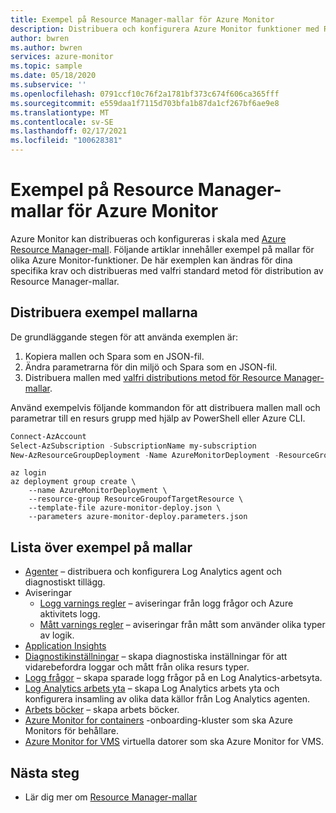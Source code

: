 ```yaml
---
title: Exempel på Resource Manager-mallar för Azure Monitor
description: Distribuera och konfigurera Azure Monitor funktioner med Resource Manager-mallar
author: bwren
ms.author: bwren
services: azure-monitor
ms.topic: sample
ms.date: 05/18/2020
ms.subservice: ''
ms.openlocfilehash: 0791ccf10c76f2a1781bf373c674f606ca365fff
ms.sourcegitcommit: e559daa1f7115d703bfa1b87da1cf267bf6ae9e8
ms.translationtype: MT
ms.contentlocale: sv-SE
ms.lasthandoff: 02/17/2021
ms.locfileid: "100628381"
---
```

# <a name="resource-manager-template-samples-for-azure-monitor"></a>Exempel på Resource Manager-mallar för Azure Monitor

Azure Monitor kan distribueras och konfigureras i skala med [Azure Resource Manager-mall](../azure-resource-manager/templates/template-syntax.md). Följande artiklar innehåller exempel på mallar för olika Azure Monitor-funktioner. De här exemplen kan ändras för dina specifika krav och distribueras med valfri standard metod för distribution av Resource Manager-mallar. 

## <a name="deploying-the-sample-templates"></a>Distribuera exempel mallarna
De grundläggande stegen för att använda exemplen är:

1. Kopiera mallen och Spara som en JSON-fil.
2. Ändra parametrarna för din miljö och Spara som en JSON-fil.
4. Distribuera mallen med [valfri distributions metod för Resource Manager-mallar](../azure-resource-manager/templates/deploy-powershell.md). 

Använd exempelvis följande kommandon för att distribuera mallen mall och parametrar till en resurs grupp med hjälp av PowerShell eller Azure CLI.


```powershell
Connect-AzAccount
Select-AzSubscription -SubscriptionName my-subscription
New-AzResourceGroupDeployment -Name AzureMonitorDeployment -ResourceGroupName my-resource-group -TemplateFile azure-monitor-deploy.json -TemplateParameterFile azure-monitor-deploy.parameters.json
```

```azurecli
az login
az deployment group create \
    --name AzureMonitorDeployment \
    --resource-group ResourceGroupofTargetResource \
    --template-file azure-monitor-deploy.json \
    --parameters azure-monitor-deploy.parameters.json
```

## <a name="list-of-sample-templates"></a>Lista över exempel på mallar

- [Agenter](agents/resource-manager-agent.md) – distribuera och konfigurera Log Analytics agent och diagnostiskt tillägg.
- Aviseringar
  - [Logg varnings regler](alerts/resource-manager-alerts-log.md) – aviseringar från logg frågor och Azure aktivitets logg.
  - [Mått varnings regler](alerts/resource-manager-alerts-metric.md) – aviseringar från mått som använder olika typer av logik.
- [Application Insights](app/resource-manager-app-resource.md)
- [Diagnostikinställningar](essentials/resource-manager-diagnostic-settings.md) – skapa diagnostiska inställningar för att vidarebefordra loggar och mått från olika resurs typer.
- [Logg frågor](logs/resource-manager-log-queries.md) – skapa sparade logg frågor på en Log Analytics-arbetsyta.
- [Log Analytics arbets yta](logs/resource-manager-workspace.md) – skapa Log Analytics arbets yta och konfigurera insamling av olika data källor från Log Analytics agenten.
- [Arbets böcker](visualize/resource-manager-workbooks.md) – skapa arbets böcker.
- [Azure Monitor for containers](containers/resource-manager-container-insights.md) -onboarding-kluster som ska Azure Monitors för behållare.
- [Azure Monitor for VMS](vm/resource-manager-vminsights.md) virtuella datorer som ska Azure Monitor for VMS.



## <a name="next-steps"></a>Nästa steg

- Lär dig mer om [Resource Manager-mallar](../azure-resource-manager/templates/overview.md)